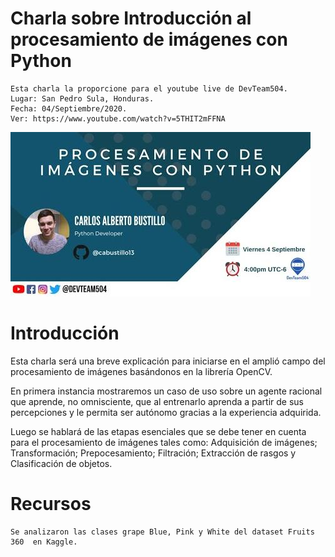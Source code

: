# Charla sobre Introducción al procesamiento de imágenes con Python

```
Esta charla la proporcione para el youtube live de DevTeam504.
Lugar: San Pedro Sula, Honduras.
Fecha: 04/Septiembre/2020.
Ver: https://www.youtube.com/watch?v=5THIT2mFFNA
```
![Foto anuncio Charla](https://github.com/cabustillo13/Charla-procesamiento-de-imagenes/blob/master/Recursos/charla.jpg)

# Introducción

Esta charla será una breve explicación para iniciarse en el amplió campo del procesamiento de imágenes basándonos en la librería OpenCV.

En primera instancia mostraremos un caso de uso sobre un agente racional que aprende, no omnisciente, que al entrenarlo aprenda a partir de sus percepciones y le permita ser autónomo gracias a la experiencia adquirida.

Luego se hablará de las etapas esenciales que se debe tener en cuenta para el procesamiento de imágenes tales como: Adquisición de imágenes; Transformación; Prepocesamiento; Filtración; Extracción de rasgos y Clasificación de objetos.

# Recursos

```
Se analizaron las clases grape Blue, Pink y White del dataset Fruits 360  en Kaggle.

```
